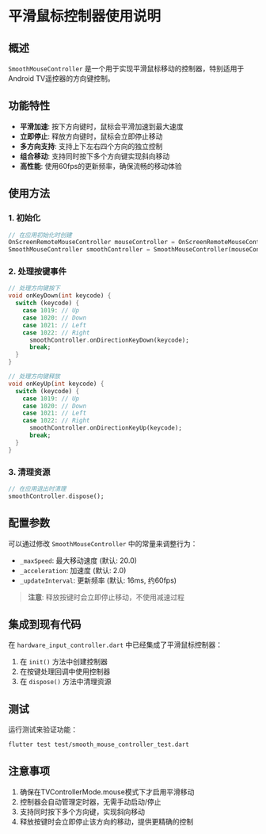 # 平滑鼠标控制器使用说明

## 概述

`SmoothMouseController` 是一个用于实现平滑鼠标移动的控制器，特别适用于Android TV遥控器的方向键控制。

## 功能特性

- **平滑加速**: 按下方向键时，鼠标会平滑加速到最大速度
- **立即停止**: 释放方向键时，鼠标会立即停止移动
- **多方向支持**: 支持上下左右四个方向的独立控制
- **组合移动**: 支持同时按下多个方向键实现斜向移动
- **高性能**: 使用60fps的更新频率，确保流畅的移动体验

## 使用方法

### 1. 初始化

```dart
// 在应用初始化时创建
OnScreenRemoteMouseController mouseController = OnScreenRemoteMouseController();
SmoothMouseController smoothController = SmoothMouseController(mouseController);
```

### 2. 处理按键事件

```dart
// 处理方向键按下
void onKeyDown(int keycode) {
  switch (keycode) {
    case 1019: // Up
    case 1020: // Down
    case 1021: // Left
    case 1022: // Right
      smoothController.onDirectionKeyDown(keycode);
      break;
  }
}

// 处理方向键释放
void onKeyUp(int keycode) {
  switch (keycode) {
    case 1019: // Up
    case 1020: // Down
    case 1021: // Left
    case 1022: // Right
      smoothController.onDirectionKeyUp(keycode);
      break;
  }
}
```

### 3. 清理资源

```dart
// 在应用退出时清理
smoothController.dispose();
```

## 配置参数

可以通过修改 `SmoothMouseController` 中的常量来调整行为：

- `_maxSpeed`: 最大移动速度 (默认: 20.0)
- `_acceleration`: 加速度 (默认: 2.0)
- `_updateInterval`: 更新频率 (默认: 16ms, 约60fps)

> **注意**: 释放按键时会立即停止移动，不使用减速过程

## 集成到现有代码

在 `hardware_input_controller.dart` 中已经集成了平滑鼠标控制器：

1. 在 `init()` 方法中创建控制器
2. 在按键处理回调中使用控制器
3. 在 `dispose()` 方法中清理资源

## 测试

运行测试来验证功能：

```bash
flutter test test/smooth_mouse_controller_test.dart
```

## 注意事项

1. 确保在TVControllerMode.mouse模式下才启用平滑移动
2. 控制器会自动管理定时器，无需手动启动/停止
3. 支持同时按下多个方向键，实现斜向移动
4. 释放按键时会立即停止该方向的移动，提供更精确的控制 